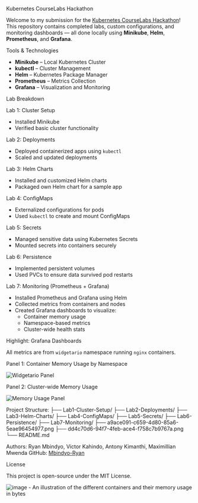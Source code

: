 Kubernetes CourseLabs Hackathon

Welcome to my submission for the [Kubernetes CourseLabs Hackathon](https://kubernetes.courselabs.co/hackathon/)!  
This repository contains completed labs, custom configurations, and monitoring dashboards — all done locally using **Minikube**, **Helm**, **Prometheus**, and **Grafana**.


Tools & Technologies
- **Minikube** – Local Kubernetes Cluster
- **kubectl** – Cluster Management
- **Helm** – Kubernetes Package Manager
- **Prometheus** – Metrics Collection
- **Grafana** – Visualization and Monitoring


Lab Breakdown

Lab 1: Cluster Setup
- Installed Minikube
- Verified basic cluster functionality

Lab 2: Deployments
- Deployed containerized apps using `kubectl`
- Scaled and updated deployments

Lab 3: Helm Charts
- Installed and customized Helm charts
- Packaged own Helm chart for a sample app

Lab 4: ConfigMaps
- Externalized configurations for pods
- Used `kubectl` to create and mount ConfigMaps

Lab 5: Secrets
- Managed sensitive data using Kubernetes Secrets
- Mounted secrets into containers securely

Lab 6: Persistence
- Implemented persistent volumes
- Used PVCs to ensure data survived pod restarts

Lab 7: Monitoring (Prometheus + Grafana)
- Installed Prometheus and Grafana using Helm
- Collected metrics from containers and nodes
- Created Grafana dashboards to visualize:
  - Container memory usage
  - Namespace-based metrics
  - Cluster-wide health stats



Highlight: Grafana Dashboards

 All metrics are from `widgetario` namespace running `nginx` containers.

 Panel 1: Container Memory Usage by Namespace

![Widgetario Panel](./a9ace091-c659-4d80-85a6-5eae96454977.png)



Panel 2: Cluster-wide Memory Usage

![Memory Usage Panel](./dd4c70d6-94f7-4feb-ace4-f758c7b9767a.png)


Project Structure:
├── Lab1-Cluster-Setup/
├── Lab2-Deployments/
├── Lab3-Helm-Charts/
├── Lab4-ConfigMaps/
├── Lab5-Secrets/
├── Lab6-Persistence/
├── Lab7-Monitoring/
├── a9ace091-c659-4d80-85a6-5eae96454977.png
├── dd4c70d6-94f7-4feb-ace4-f758c7b9767a.png
└── README.md



Authors:
Ryan Mbindyo, Victor Kahindo, Antony Kimanthi, Maximillian Mwenda 
GitHub: [Mbindyo-Ryan](https://github.com/Mbindyo-Ryan)



License

This project is open-source under the MIT License.



![image](https://github.com/user-attachments/assets/9df6a10b-547e-44ef-9851-e989f7d2c451) - An illustration of the different containers and their memory usage in bytes 

